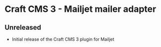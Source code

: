 # Craft CMS 3 - Mailjet mailer adapter

## Unreleased

- Initial release of the Craft CMS 3 plugin for Mailjet
